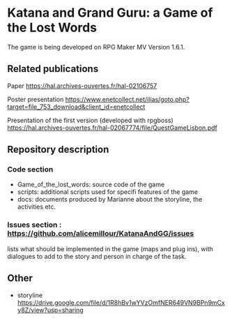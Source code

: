 # Katana and Grand Guru: a Game of the Lost Words

The game is being developed on RPG Maker MV Version 1.6.1.

## Related publications
Paper https://hal.archives-ouvertes.fr/hal-02106757

Poster presentation https://www.enetcollect.net/ilias/goto.php?target=file_753_download&client_id=enetcollect

Presentation of the first version (developed with rpgboss) https://hal.archives-ouvertes.fr/hal-02067774/file/QuestGameLisbon.pdf

## Repository description 
### Code section 
- Game_of_the_lost_words: source code of the game 
- scripts: additional scripts used for specifi features of the game 
- docs: documents produced by Marianne about the storyline, the activities etc.

### Issues section : https://github.com/alicemillour/KatanaAndGG/issues
lists what should be implemented in the game (maps and plug ins), with dialogues to add to the story and person in charge of the task.

## Other
 - storyline https://drive.google.com/file/d/1R8hBv1wYVzOmfNER649VN9BPn9mCxy8Z/view?usp=sharing
